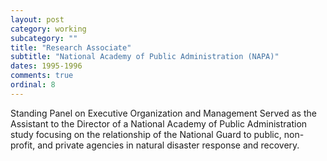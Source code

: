 ```yaml
---
layout: post
category: working
subcategory: ""
title: "Research Associate"
subtitle: "National Academy of Public Administration (NAPA)"
dates: 1995-1996
comments: true
ordinal: 8
---
```


Standing Panel on	Executive Organization	and	Management
Served as	the Assistant to the Director of a	National Academy of Public Administration study
focusing on the relationship of the National Guard to public, non-profit, and private agencies in
natural disaster response and recovery.
